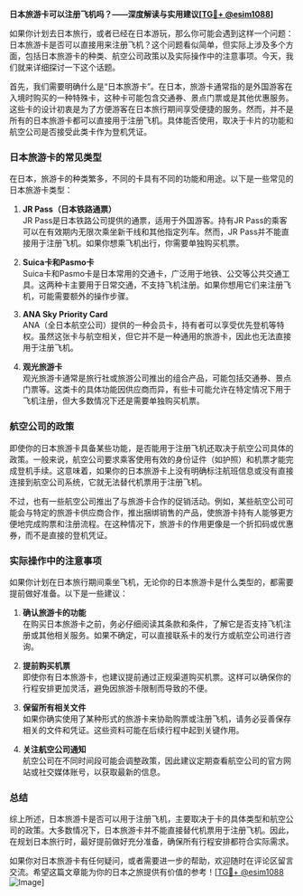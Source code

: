 **日本旅游卡可以注册飞机吗？——深度解读与实用建议[[TG💪+ @esim1088](https://t.me/s/esim1088)]**

如果你计划去日本旅行，或者已经在日本游玩，那么你可能会遇到这样一个问题：日本旅游卡是否可以直接用来注册飞机？这个问题看似简单，但实际上涉及多个方面，包括日本旅游卡的种类、航空公司政策以及实际操作中的注意事项。今天，我们就来详细探讨一下这个话题。

首先，我们需要明确什么是“日本旅游卡”。在日本，旅游卡通常指的是外国游客在入境时购买的一种特殊卡，这种卡可能包含交通券、景点门票或是其他优惠服务。这些卡的设计初衷是为了方便游客在日本旅行期间享受便捷的服务。然而，并不是所有的日本旅游卡都可以直接用于注册飞机。具体能否使用，取决于卡片的功能和航空公司是否接受此类卡作为登机凭证。

### 日本旅游卡的常见类型

在日本，旅游卡的种类繁多，不同的卡具有不同的功能和用途。以下是一些常见的日本旅游卡类型：

1. **JR Pass（日本铁路通票）**  
   JR Pass是日本铁路公司提供的通票，适用于外国游客。持有JR Pass的乘客可以在有效期内无限次乘坐新干线和其他指定列车。然而，JR Pass并不能直接用于注册飞机。如果你想乘飞机出行，你需要单独购买机票。

2. **Suica卡和Pasmo卡**  
   Suica卡和Pasmo卡是日本常用的交通卡，广泛用于地铁、公交等公共交通工具。这两种卡主要用于日常交通，不支持飞机注册。如果你想用它们来注册飞机，可能需要额外的操作步骤。

3. **ANA Sky Priority Card**  
   ANA（全日本航空公司）提供的一种会员卡，持有者可以享受优先登机等特权。虽然这张卡与航空相关，但它并不是一种通用的旅游卡，因此也无法直接用于注册飞机。

4. **观光旅游卡**  
   观光旅游卡通常是旅行社或旅游公司推出的组合产品，可能包括交通券、景点门票等。这类卡的具体功能因供应商而异，有些卡可能允许在特定情况下用于飞机注册，但大多数情况下还是需要单独购买机票。

### 航空公司的政策

即使你的日本旅游卡具备某些功能，是否能用于注册飞机还取决于航空公司具体的政策。一般来说，航空公司要求乘客使用有效的身份证件（如护照）和机票才能完成登机手续。这意味着，如果你的日本旅游卡上没有明确标注航班信息或没有直接连接到航空公司系统，它就无法替代机票用于注册飞机。

不过，也有一些航空公司推出了与旅游卡合作的促销活动。例如，某些航空公司可能会与特定的旅游卡供应商合作，推出捆绑销售的产品，使旅游卡持有人能够更方便地完成购票和注册流程。在这种情况下，旅游卡的作用更像是一个折扣码或优惠券，而不是直接的登机凭证。

### 实际操作中的注意事项

如果你计划在日本旅行期间乘坐飞机，无论你的日本旅游卡是什么类型的，都需要提前做好准备。以下是一些建议：

1. **确认旅游卡的功能**  
   在购买日本旅游卡之前，务必仔细阅读其条款和条件，了解它是否支持飞机注册或其他相关服务。如果不确定，可以直接联系卡的发行方或航空公司进行咨询。

2. **提前购买机票**  
   即使你有日本旅游卡，也建议提前通过正规渠道购买机票。这样可以确保你的行程安排更加灵活，避免因旅游卡限制而导致的不便。

3. **保留所有相关文件**  
   如果你确实使用了某种形式的旅游卡来协助购票或注册飞机，请务必妥善保存相关的文件和凭证。这些资料可能在后续行程中起到关键作用。

4. **关注航空公司通知**  
   航空公司在不同时间段可能会调整政策，因此建议定期查看航空公司的官方网站或社交媒体账号，以获取最新的信息。

### 总结

综上所述，日本旅游卡是否可以用于注册飞机，主要取决于卡的具体类型和航空公司的政策。大多数情况下，日本旅游卡并不能直接替代机票用于注册飞机。因此，在规划日本旅行时，最好提前做好充分准备，确保所有行程安排都符合实际需求。

如果你对日本旅游卡有任何疑问，或者需要进一步的帮助，欢迎随时在评论区留言交流。希望这篇文章能为你的日本之旅提供有价值的参考！[[TG💪+ @esim1088](https://t.me/s/esim1088) ![Image](https://i.postimg.cc/4NQfJmqS/Snipaste-2025-05-13-00-14-12.png)]